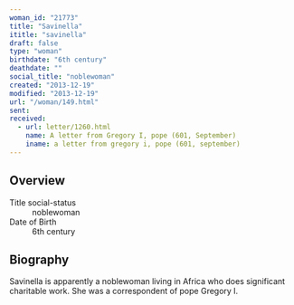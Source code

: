 ```yaml
---
woman_id: "21773"
title: "Savinella"
ititle: "savinella"
draft: false
type: "woman"
birthdate: "6th century"
deathdate: ""
social_title: "noblewoman"
created: "2013-12-19"
modified: "2013-12-19"
url: "/woman/149.html"
sent:
received:
  - url: letter/1260.html
    name: A letter from Gregory I, pope (601, September)
    iname: a letter from gregory i, pope (601, september)
---
```

<h2 class="mt-4">Overview</h2><dt>Title social-status</dt><dd>noblewoman</dd><dt>Date of Birth</dt><dd>6th century</dd><h2 class="mt-4">Biography</h2>Savinella is apparently a noblewoman living in Africa who does significant charitable work. She was a correspondent of pope Gregory I.